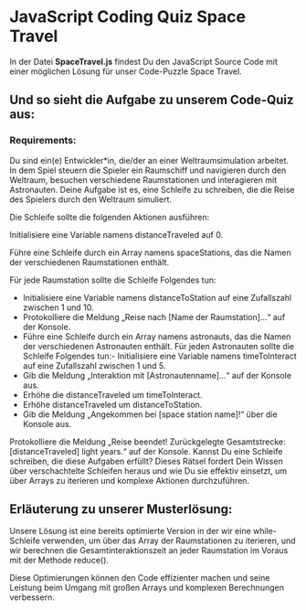 # JavaScript Coding Quiz Space Travel

In der Datei **SpaceTravel.js** findest Du den JavaScript Source Code mit einer möglichen Lösung für unser Code-Puzzle Space Travel. 

## Und so sieht die **Aufgabe zu unserem Code-Quiz** aus:

### Requirements:

Du sind ein(e) Entwickler*in, die/der an einer Weltraumsimulation arbeitet. In dem Spiel steuern die Spieler ein Raumschiff und navigieren durch den Weltraum, besuchen verschiedene Raumstationen und interagieren mit Astronauten. Deine Aufgabe ist es, eine Schleife zu schreiben, die die Reise des Spielers durch den Weltraum simuliert.

Die Schleife sollte die folgenden Aktionen ausführen:

Initialisiere eine Variable namens distanceTraveled auf 0.

Führe eine Schleife durch ein Array namens spaceStations, das die Namen der verschiedenen Raumstationen enthält.

Für jede Raumstation sollte die Schleife Folgendes tun:

* Initialisiere eine Variable namens distanceToStation auf eine Zufallszahl zwischen 1 und 10.
* Protokolliere die Meldung „Reise nach [Name der Raumstation]…“ auf der Konsole.
* Führe eine Schleife durch ein Array namens astronauts, das die Namen der verschiedenen Astronauten enthält. Für jeden Astronauten sollte die Schleife Folgendes tun:- Initialisiere eine Variable namens timeToInteract auf eine Zufallszahl zwischen 1 und 5.
* Gib die Meldung „Interaktion mit [Astronautenname]…“ auf der Konsole aus.
* Erhöhe die distanceTraveled um timeToInteract.
* Erhöhe distanceTraveled um distanceToStation.
* Gib die Meldung „Angekommen bei [space station name]!“ über die Konsole aus.

Protokolliere die Meldung „Reise beendet! Zurückgelegte Gesamtstrecke: [distanceTraveled] light years.“ auf der Konsole.
Kannst Du eine Schleife schreiben, die diese Aufgaben erfüllt? Dieses Rätsel fordert Dein Wissen über verschachtelte Schleifen heraus und wie Du sie effektiv einsetzt, um über Arrays zu iterieren und komplexe Aktionen durchzuführen.

## Erläuterung zu unserer Musterlösung:

Unsere Lösung ist eine bereits optimierte Version in der wir eine while-Schleife verwenden, um über das Array der Raumstationen zu iterieren, und wir berechnen die Gesamtinteraktionszeit an jeder Raumstation im Voraus mit der Methode reduce().

Diese Optimierungen können den Code effizienter machen und seine Leistung beim Umgang mit großen Arrays und komplexen Berechnungen verbessern.